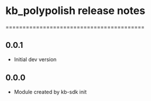 # kb_polypolish release notes
=========================================

0.0.1
-----
* Initial dev version

0.0.0
-----
* Module created by kb-sdk init
